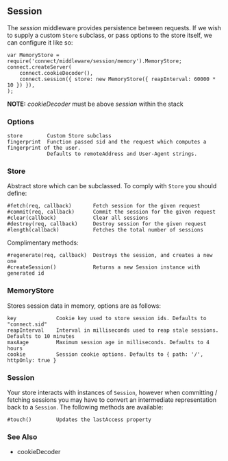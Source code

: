 ## Session

The _session_ middleware provides persistence between requests. If we wish to supply a custom `Store` subclass, or pass options to the store itself, we can configure it like so:

    var MemoryStore = require('connect/middleware/session/memory').MemoryStore;
    connect.createServer(
		connect.cookieDecoder(),
		connect.session({ store: new MemoryStore({ reapInterval: 60000 * 10 }) }),
	);

**NOTE:** _cookieDecoder_ must be above _session_ within the stack

### Options

    store        Custom Store subclass
    fingerprint  Function passed sid and the request which computes a fingerprint of the user.
                 Defaults to remoteAddress and User-Agent strings.

### Store

Abstract store which can be subclassed. To comply with `Store` you should define:

    #fetch(req, callback)       Fetch session for the given request
    #commit(req, callback)      Commit the session for the given request
    #clear(callback)            Clear all sessions
    #destroy(req, callback)     Destroy session for the given request
    #length(callback)           Fetches the total number of sessions

Complimentary methods:

    #regenerate(req, callback)  Destroys the session, and creates a new one
    #createSession()            Returns a new Session instance with generated id

### MemoryStore

Stores session data in memory, options are as follows:

    key             Cookie key used to store session ids. Defaults to "connect.sid"
    reapInterval    Interval in milliseconds used to reap stale sessions. Defaults to 10 minutes
    maxAage         Maximum session age in milliseconds. Defaults to 4 hours
    cookie          Session cookie options. Defaults to { path: '/', httpOnly: true }

### Session

Your store interacts with instances of `Session`, however when committing / fetching sessions you may have to convert an intermediate representation back to a `Session`. The following methods are available:

    #touch()        Updates the lastAccess property

### See Also

  * cookieDecoder